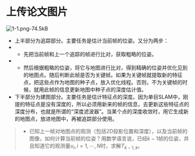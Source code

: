 # 上传论文图片


![1-1.png-74.5kB][1] 


* 上半部分为追踪部分。主要任务是估计当前帧的位姿。又分为两步：
* * 先把当前帧和上一个追踪的帧进行比对，获取粗略的位姿。
* * 然后根据粗略的位姿，将它与地图进行比对，得到精确的位姿并优化见到的地图点。随后判断此帧是否为关键帧。如果为关键帧就提取新的特征点，把这些点作为地图的种子点，放入优化线程。否则，不为关键帧的时候，就用此帧的信息更新地图中种子点的深度估计值。
* 下半部分为建图部分。主要任务是估计特征点的深度。因为单目SLAM中，刚提的特征点是没有深度的，所以必须用新来的帧的信息，去更新这些特征点的深度分布，也就是所谓的“深度滤波器”。当某个点的深度收敛时，用它生成新的地图点，放进地图中，再被追踪部分使用。



>- 已知上一帧对地图点的观测（包括2D投影位置和深度），以及当前帧的图像，如何计算当前帧的位姿？用数学语言说，已经$k-1$帧的位姿，并且知道它的观测量$u_i,i=1,\cdots ,N$时，求解$T_{k-1,k}$。

  [1]: http://static.zybuluo.com/mumujun/73r3a7i7u4cf77ugw38v6h5r/1-1.png
